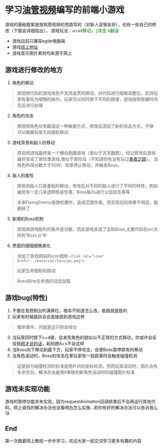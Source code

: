 # 学习[油管视频](https://www.youtube.com/watch?v=GFO_txvwK_c)编写的前端小游戏
游戏的基础框架是按照原视频的思路写的（对新人足够友好），也有一些自己的修改（下面会详细指出）。
游戏玩法：<font color=#008000><kbd>w</kbd><kbd>s</kbd><kbd>a</kbd><kbd>d</kbd>移动，<kbd>j</kbd>攻击  <kbd>k</kbd>翻滚</font>
- 游戏目前只兼容egde电脑端
- 游戏[线上地址](https://n1425362023.github.io/JS-Game/)
- 游戏音乐图片素材均来源于网上
## 游戏进行修改的地方
1. 角色的移动
 >原视频代码的游戏角色不支持连贯的移动，对代码进行细微调整后，支持玩家有着<a id="jump"></a>较为顺畅的操作，玩家可以同时摁下不同的摁键，游戏按照摁键时间先后进行处理
2. 角色的攻击
>原视频角色仅有翻滚这一种躲避方式，修改后添加了新的攻击方式，子弹
>可以根据玩家方向随机移动
3. 游戏背景和敌人的移动
>原视频游戏最终是一个横向跑酷游戏（类似于天天酷跑），经过修改后游戏最终变成了冒险类游戏,类似于冒险岛（不知道你有没有玩过[勇者之路](https://www.4399.com/flash/47931_1.htm)）。
>当角色所得分数大于50时，背景停止移动，并触发Boss。
4. 敌人的属性
>原视频敌人只是基础的移动，修改后对不同的敌人进行了不同的特性，例如幽灵有一定几率透明免疫伤害，Boss每3s进行火焰攻击等等
>
>本来FlyingEnemy是随机爆炸，造成范围伤害，但实现后的效果不明显，就删掉了
5. 新增的Boss机制
>原视频游戏胜利的条件是分数，而此游戏变成了击败Boss,主要代码在src文件的‘Boss.js'中
6. 界面的细细细微美化
>添加了游戏网站的icon图标
>`<link rel="icon" href="../material/favicon.png">`
>
>玩家生命图标的跳动
>
>Boss的hp生命值的动态加载
## 游戏bug(特性)
1. 不要在意控制台的满屏红，根本不知道怎么改，能跑就是胜利
2. 玩家有时候跳跃会会直接跳到游戏边界
 >概率事件，问就是这只狗会轻功
3. 当玩家同时摁下<kbd>s</kbd>+<kbd>d</kbd>键，会发现角色的貌似以不正常的方式移动，你或许会反驳我[刚才说的话](#jump)，起码摁<kbd>d</kbd>+<kbd>s</kbd>不会这样
4. 当Boss向下移动到最下方，玩家不停攻击，会使Boss暂停原有的移动
5. 当角色滚动时，Boss的攻击在里玩家有一段距离时会触发碰撞检测
 >这是因为碰撞检测的标准是图片间的坐标检测，然而玩家滚动时，图片会有多余空白，解决办法是用if单独判断角色滚动时的碰撞图片标准
## 游戏未实现功能
游戏的暂停功能并未实现，因为requestAnimation回调结束后不会再运行其他代码，网上查找的解决办法也没看明白怎么实施...若你有好的解决办法可以告诉我么 :kissing_heart:
## End
第一次跟着网上教程一步步学习，欢迎大家一起交流学习更多有趣的内容
